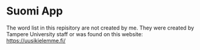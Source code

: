 # Suomi App
The word list in this repisitory are not created by me. They were created by Tampere University staff or was found on this website: https://uusikielemme.fi/
